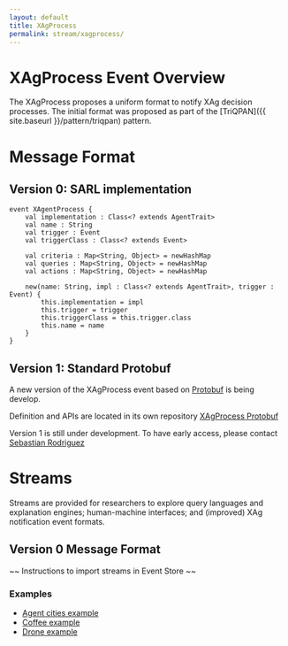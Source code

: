 ```yaml
---
layout: default
title: XAgProcess
permalink: stream/xagprocess/
---
```


# XAgProcess Event Overview

The XAgProcess proposes a uniform format to notify XAg decision processes.
The initial format was proposed as part of the [TriQPAN]({{ site.baseurl }}/pattern/triqpan) pattern.



# Message Format

## Version 0: SARL implementation

```sarl
event XAgentProcess {
	val implementation : Class<? extends AgentTrait>
	val name : String
	val trigger : Event
	val triggerClass : Class<? extends Event>

	val criteria : Map<String, Object> = newHashMap
	val queries : Map<String, Object> = newHashMap
	val actions : Map<String, Object> = newHashMap
	
	new(name: String, impl : Class<? extends AgentTrait>, trigger : Event) {
		this.implementation = impl
		this.trigger = trigger
		this.triggerClass = this.trigger.class
		this.name = name
	}
}

```

## Version 1: Standard Protobuf

A new version of the XAgProcess event based on [Protobuf](https://protobug.dev) is being develop.

Definition and APIs are located in its own repository [XAgProcess Protobuf](https://github.com/hmteams/xagevents)

Version 1 is still under development. To have early access, please contact [Sebastian Rodriguez](http://sebastianrodriguez.com.ar)


# Streams

Streams are provided for researchers to explore query languages and explanation engines; human-machine interfaces; and (improved) XAg notification event formats.

## Version 0 Message Format

~~ Instructions to import streams in Event Store ~~

### Examples
<ul>
<li><a href="https://github.com/hmteams/xag/tree/main/_streams/xagprocess/agent_cities_example.tar.gz" target="_blank">Agent cities example</a></li>
<li><a href="https://github.com/hmteams/xag/tree/main/_streams/xagprocess/coffee_example.tar.gz" target="_blank">Coffee example</a></li>
<li><a href="https://github.com/hmteams/xag/tree/main/_streams/xagprocess/drone_example.tar.gz" target="_blank">Drone example</a></li>
</ul>
